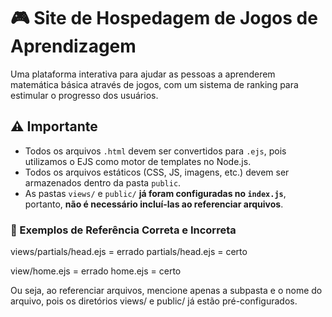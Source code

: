 # 🎮 Site de Hospedagem de Jogos de Aprendizagem  

Uma plataforma interativa para ajudar as pessoas a aprenderem matemática básica através de jogos, com um sistema de ranking para estimular o progresso dos usuários.  

## ⚠️ Importante  

- Todos os arquivos `.html` devem ser convertidos para `.ejs`, pois utilizamos o EJS como motor de templates no Node.js.  
- Todos os arquivos estáticos (CSS, JS, imagens, etc.) devem ser armazenados dentro da pasta `public`.  
- As pastas `views/` e `public/` **já foram configuradas no `index.js`**, portanto, **não é necessário incluí-las ao referenciar arquivos**.  

### 📌 Exemplos de Referência Correta e Incorreta  

views/partials/head.ejs = errado
partials/head.ejs = certo

view/home.ejs = errado
home.ejs = certo

Ou seja, ao referenciar arquivos, mencione apenas a subpasta e o nome do arquivo, pois os diretórios views/ e public/ já estão pré-configurados.
